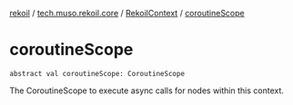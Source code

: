 [rekoil](../../index.md) / [tech.muso.rekoil.core](../index.md) / [RekoilContext](index.md) / [coroutineScope](./coroutine-scope.md)

# coroutineScope

`abstract val coroutineScope: CoroutineScope`

The CoroutineScope to execute async calls for nodes within this context.

